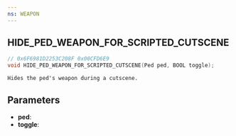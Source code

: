 ```yaml
---
ns: WEAPON
---
```

## HIDE_PED_WEAPON_FOR_SCRIPTED_CUTSCENE

```c
// 0x6F6981D2253C208F 0x00CFD6E9
void HIDE_PED_WEAPON_FOR_SCRIPTED_CUTSCENE(Ped ped, BOOL toggle);
```

```
Hides the ped's weapon during a cutscene.
```

## Parameters
* **ped**:
* **toggle**:
